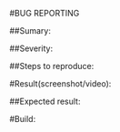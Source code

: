#BUG REPORTING


##Sumary:


##Severity:


##Steps to reproduce:


#Result(screenshot/video):


##Expected result:


#Build:


